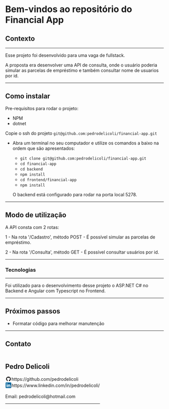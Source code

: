 # Bem-vindos ao repositório do Financial App

## Contexto

---

Esse projeto foi desenvolvido para uma vaga de fullstack.

A proposta era desenvolver uma API de consulta, onde o usuário poderia simular as parcelas de empréstimo e também consultar nome de usuarios por id.

---

## Como instalar

Pre-requisitos para rodar o projeto: 
- NPM
- dotnet

Copie o ssh do projeto `git@github.com:pedrodelicoli/financial-app.git`

* Abra um terminal no seu computador e utilize os comandos a baixo na ordem que são apresentados:

  * `git clone git@github.com:pedrodelicoli/financial-app.git`
  * `cd financial-app`
  * `cd backend`
  * `npm install`
  * `cd frontend/financial-app`
  * `npm install`
  
  O backend está configurado para rodar na porta local 5278.

---

## Modo de utilização

A API consta com 2 rotas:

1 - Na rota '/Cadastro', método POST - É possível simular as parcelas de empréstimo.

2 - Na rota '/Consulta', método GET - É possível consultar usuários por id.

---

### Tecnologias

---

Foi utilizado para o desenvolvimento desse projeto o ASP.NET C# no Backend e Angular com Typescript no Frontend. 

---

## Próximos passos

* Formatar código para melhorar manutenção

---

## Contato

<div style="display: flex; align-items: center; justify-content: space-between;">
  <div>
    <h2> Pedro Delicoli </h2>
  <div style="display: flex;align-items: center;">
    <img src="./frontend/images/github-logo.png" alt="LinkedIn" style="width:20px;"/> https://github.com/pedrodelicoli
  </div>
  <div style="display: flex;align-items: center;">
    <img src="./frontend/images/linkedin-logo.png" alt="LinkedIn" style="width:20px;"/> https://www.linkedin.com/in/pedrodelicoli/
  </div>
  <br/>
  Email: pedrodelicoli@hotmail.com  
<br/>

---
